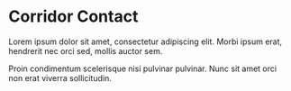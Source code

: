 # Corridor Contact

Lorem ipsum dolor sit amet, consectetur adipiscing elit. Morbi ipsum erat, hendrerit nec orci sed, mollis auctor sem.

Proin condimentum scelerisque nisi pulvinar pulvinar. Nunc sit amet orci non erat viverra sollicitudin.
